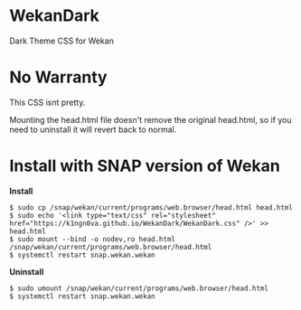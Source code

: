 # WekanDark
Dark Theme CSS for Wekan

# No Warranty
This CSS isnt pretty. 

Mounting the head.html file doesn't remove the original head.html, so if you need to uninstall it will revert back to normal.

# Install with SNAP version of Wekan

**Install**


    $ sudo cp /snap/wekan/current/programs/web.browser/head.html head.html
    $ sudo echo '<link type="text/css" rel="stylesheet" href="https://k1ngn0va.github.io/WekanDark/WekanDark.css" />' >> head.html
    $ sudo mount --bind -o nodev,ro head.html /snap/wekan/current/programs/web.browser/head.html 
    $ systemctl restart snap.wekan.wekan



**Uninstall**


    $ sudo umount /snap/wekan/current/programs/web.browser/head.html 
    $ systemctl restart snap.wekan.wekan
    
